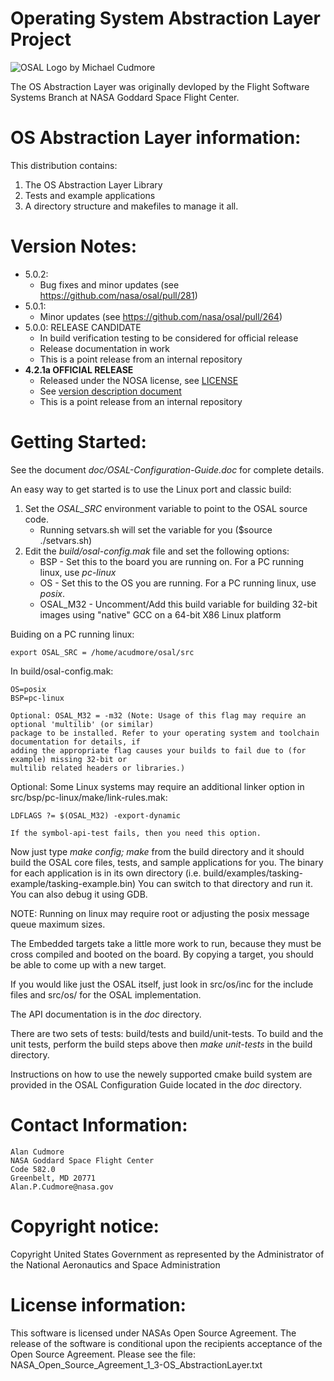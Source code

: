 Operating System Abstraction Layer Project
==========================================

![OSAL Logo by Michael Cudmore](./doc/OSAL-Logo.png)


The OS Abstraction Layer was originally devloped by the Flight Software Systems Branch at NASA Goddard Space Flight Center.

OS Abstraction Layer information:
=================================

This distribution contains:

1. The OS Abstraction Layer Library
2. Tests and example applications
3. A directory structure and makefiles to manage it all.

Version Notes:
==============

- 5.0.2:
  - Bug fixes and minor updates (see https://github.com/nasa/osal/pull/281)
- 5.0.1:
  - Minor updates (see https://github.com/nasa/osal/pull/264)
- 5.0.0: RELEASE CANDIDATE
  - In build verification testing to be considered for official release
  - Release documentation in work
  - This is a point release from an internal repository
- **4.2.1a OFFICIAL RELEASE**
  - Released under the NOSA license, see [LICENSE](LICENSE)
  - See [version description document](OSAL%204.2.1.0%20Version%20Description%20Document.pdf)
  - This is a point release from an internal repository

Getting Started:
================

See the document *doc/OSAL-Configuration-Guide.doc* for complete details.

An easy way to get started is to use the Linux port and classic build: 

1. Set the *OSAL_SRC* environment variable to point to the OSAL source code. 
     - Running setvars.sh will set the variable for you ($source ./setvars.sh)
2. Edit the *build/osal-config.mak* file and set the following options:
     - BSP - Set this to the board you are running on. For a PC running linux, use *pc-linux* 
     - OS - Set this to the OS you are running. For a PC running linux, use *posix*.
     - OSAL_M32 - Uncomment/Add this build variable for building 32-bit images using "native" 
       GCC on a 64-bit X86 Linux platform

Buiding on a PC running linux:

    export OSAL_SRC = /home/acudmore/osal/src

In build/osal-config.mak:

    OS=posix
    BSP=pc-linux
    
    Optional: OSAL_M32 = -m32 (Note: Usage of this flag may require an optional 'multilib' (or similar) 
    package to be installed. Refer to your operating system and toolchain documentation for details, if 
    adding the appropriate flag causes your builds to fail due to (for example) missing 32-bit or 
    multilib related headers or libraries.) 

Optional:  Some Linux systems may require an additional linker option in
    src/bsp/pc-linux/make/link-rules.mak:

    LDFLAGS ?= $(OSAL_M32) -export-dynamic

    If the symbol-api-test fails, then you need this option.

Now just type *make config; make* from the build directory and it should build the OSAL core files, tests, and sample
applications for you. The binary for each application is in its own directory 
(i.e. build/examples/tasking-example/tasking-example.bin) You can switch to that directory and run it. You 
can also debug it using GDB.

NOTE: Running on linux may require root or adjusting the posix message queue maximum sizes. 

The Embedded targets take a little more work to run, because they must be cross compiled and booted on the board. 
By copying a target, you should be able to come up with a new target.

If you would like just the OSAL itself, just look in src/os/inc for the include files and src/os/<your os here> 
for the OSAL implementation. 

The API documentation is in the *doc* directory.

There are two sets of tests: build/tests and build/unit-tests.  To build and the unit tests,
perform the build steps above then *make unit-tests* in the build directory.

Instructions on how to use the newely supported cmake build system are provided in the OSAL Configuration Guide
located in the *doc* directory.

Contact Information: 
====================

    Alan Cudmore
    NASA Goddard Space Flight Center
    Code 582.0
    Greenbelt, MD 20771
    Alan.P.Cudmore@nasa.gov

Copyright notice:
=================

Copyright United States Government as represented by the Administrator of the National Aeronautics and Space Administration

License information:
==================== 

This software is licensed under NASAs Open Source Agreement. The release of the software is conditional upon the recipients acceptance of the Open Source Agreement. Please see the file: NASA_Open_Source_Agreement_1_3-OS_AbstractionLayer.txt

